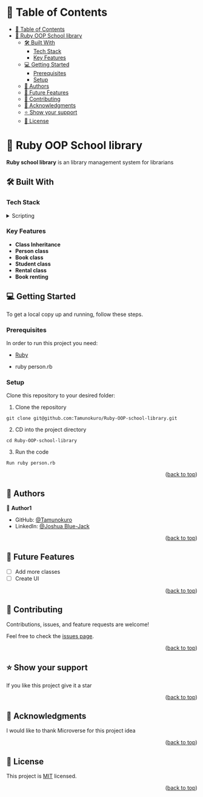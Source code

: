 <a name="readme-top"></a>

<!--
HOW TO USE:
This is an example of how you may give instructions on setting up your project locally.

Modify this file to match your project and remove sections that don't apply.

REQUIRED SECTIONS:
- Table of Contents
- About the Project
  - Built With
- Getting Started
- Authors
- Future Features
- Contributing
- Show your support
- Acknowledgements
- License

OPTIONAL SECTIONS:
- FAQ

After you're finished please remove all the comments and instructions!
-->

<!-- TABLE OF CONTENTS -->

# 📗 Table of Contents

- [📗 Table of Contents](#-table-of-contents)
- [📖 Ruby OOP School library ](#-ruby-oop-school-library-)
  - [🛠 Built With ](#-built-with-)
    - [Tech Stack ](#tech-stack-)
    - [Key Features ](#key-features-)
  - [💻 Getting Started ](#-getting-started-)
    - [Prerequisites](#prerequisites)
    - [Setup](#setup)
  - [👥 Authors ](#-authors-)
  - [🔭 Future Features ](#-future-features-)
  - [🤝 Contributing ](#-contributing-)
  - [🙏 Acknowledgments ](#-acknowledgments-)
  - [⭐️ Show your support](#-show-your-support-)
  - [📝 License ](#-license-)

<!-- PROJECT DESCRIPTION -->

# 📖 Ruby OOP School library <a name="about-project"></a>

**Ruby school library** is an library management system for librarians

## 🛠 Built With <a name="built-with"></a>

### Tech Stack <a name="tech-stack"></a>

<details>
<summary>Scripting</summary>
  <ul>
    <li><a href="https://www.ruby-lang.org/en/">Ruby</a></li>
  </ul>
</details>

<!-- Features -->

### Key Features <a name="key-features"></a>
- **Class Inheritance**
- **Person class**
- **Book class**
- **Student class**
- **Rental class**
- **Book renting**

<!-- GETTING STARTED -->

## 💻 Getting Started <a name="getting-started"></a>

To get a local copy up and running, follow these steps.

### Prerequisites
In order to run this project you need:
- [Ruby](https://www.ruby-lang.org/en/)

- ruby person.rb

<!--
Example command:

```sh
 gem install rails
```
 -->

### Setup

Clone this repository to your desired folder:
1. Clone the repository
```
git clone git@github.com:Tamunokuro/Ruby-OOP-school-library.git
```

2. CD into the project directory
```
cd Ruby-OOP-school-library
```

3. Run the code
```
Run ruby person.rb
```

<p align="right">(<a href="#readme-top">back to top</a>)</p>

<!-- AUTHORS -->

## 👥 Authors <a name="authors"></a>

👤 **Author1**

- GitHub: [@Tamunokuro](https://github.com/Tamunokuro)
- LinkedIn: [@Joshua Blue-Jack](https://linkedin.com/in/joshua-blue-jack)


<p align="right">(<a href="#readme-top">back to top</a>)</p>

<!-- FUTURE FEATURES -->

## 🔭 Future Features <a name="future-features">
- [ ] Add more classes
- [ ] Create UI

<p align="right">(<a href="#readme-top">back to top</a>)</p>

<!-- CONTRIBUTING -->

## 🤝 Contributing <a name="contributing"></a>

Contributions, issues, and feature requests are welcome!

Feel free to check the [issues page](../../issues/).

<p align="right">(<a href="readme-top">back to top</a>)</p>

<!-- SHOW YOUR SUPPORT -->

## ⭐️ Show your support <a name="show-your-support"></a>
If you like this project give it a star

<p align="right">(<a href="#readme-top">back to top</a>)</p>

<!-- ACKNOWLEDGEMENTS -->

## 🙏 Acknowledgments <a name="acknowledgements"></a>

I would like to thank Microverse for this project idea

<p align="right">(<a href="#readme-top">back to top</a>)</p>

<!-- LICENSE -->

## 📝 License <a name="license"></a>

This project is [MIT](./MIT.md) licensed.

<p align="right">(<a href="#readme-top">back to top</a>)</p>
